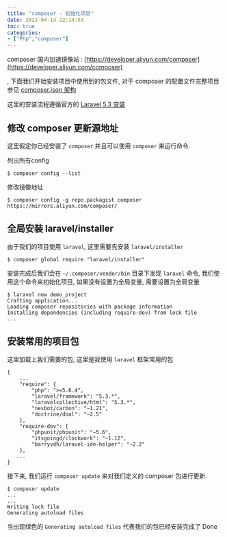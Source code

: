 ```yaml
---
title: "composer - 初始化项目"
date: 2022-04-14 22:14:53
toc: true
categories:
- ["Php","composer"]
---
```


composer 国内加速镜像站 : [https://developer.aliyun.com/composer](https://developer.aliyun.com/composer)

, 下面我们开始安装项目中使用到的包文件, 对于 composer 的配置文件完整项目参见 [composer.json 架构](http://docs.phpcomposer.com/04-schema.html)

这里的安装流程遵循官方的 [Laravel 5.3 安装](https://laravel.com/docs/5.3/installation)




## 修改 composer 更新源地址
这里假定你已经安装了 `composer` 并且可以使用 `composer` 来运行命令.

列出所有config
```
$ composer config --list
```
修改镜像地址
```
$ composer config -g repo.packagist composer https://mirrors.aliyun.com/composer/
```

## 全局安装 laravel/installer
由于我们的项目使用 `laravel`, 这里需要先安装 `laravel/installer`
```
$ composer global require "laravel/installer"
```
安装完成后我们会在 `~/.composer/vendor/bin` 目录下发现 `laravel` 命令, 我们使用这个命令来初始化项目, 如果没有设置为全局变量, 需要设置为全局变量
```
$ laravel new demo_project
Crafting application...
Loading composer repositories with package information
Installing dependencies (including require-dev) from lock file
...
```

## 安装常用的项目包
这里加载上我们需要的包, 这里是我使用 `laravel` 框架常用的包
```
{
	...
	"require": {
		"php": ">=5.6.4",
		"laravel/framework": "5.3.*",
		"laravelcollective/html": "5.3.*",
		"nesbot/carbon": "~1.21",
		"doctrine/dbal": "~2.5"
	},
	"require-dev": {
		"phpunit/phpunit": "~5.6",
		"itsgoingd/clockwork": "~1.12",
		"barryvdh/laravel-ide-helper": "~2.2"
	},
   ...
}
```
接下来, 我们运行 `composer update` 来对我们定义的 composer 包进行更新.
```
$ composer update
...
...
Writing lock file
Generating autoload files
```
当出现绿色的 `Generating autoload files` 代表我们的包已经安装完成了 Done

